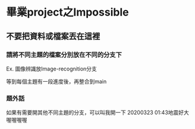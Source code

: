 # 畢業project之Impossible
## 不要把資料或檔案丟在這裡
### 請將不同主題的檔案分別放在不同的分支下 <br> 
  Ex. 圖像辨識放Image-recognition分支 <br>
  
  等到每個主題有一段進度後，再整合到main

### 題外話
如果有需要開其他不同主題的分支，可以叫我開一下
20200323 01:43地震好大喔喔喔喔
